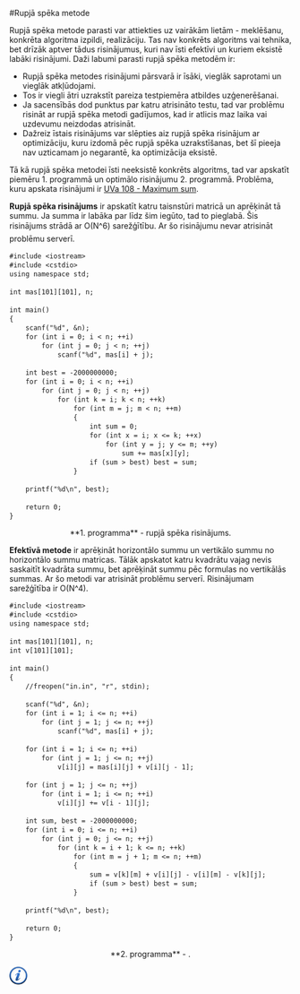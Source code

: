 #Rupjā spēka metode

Rupjā spēka metode parasti var attiekties uz vairākām lietām - meklēšanu, konkrēta algoritma izpildi, realizāciju. Tas nav konkrēts algoritms vai tehnika, bet drīzāk aptver tādus risinājumus, kuri nav īsti efektīvi un kuriem eksistē labāki risinājumi. Daži labumi parasti rupjā spēka metodēm ir:

- Rupjā spēka metodes risinājumi pārsvarā ir īsāki, vieglāk saprotami un vieglāk atkļūdojami.
- Tos ir viegli ātri uzrakstīt pareiza testpiemēra atbildes uzģenerēšanai.
- Ja sacensībās dod punktus par katru atrisināto testu, tad var problēmu risināt ar rupjā spēka metodi gadījumos, kad ir atlicis maz laika vai uzdevumu neizdodas atrisināt.
- Dažreiz īstais risinājums var slēpties aiz rupjā spēka risinājum ar optimizāciju, kuru izdomā pēc rupjā spēka uzrakstīšanas, bet šī pieeja nav uzticamam jo negarantē, ka optimizācija eksistē.


Tā kā rupjā spēka metodei īsti neeksistē konkrēts algoritms, tad var apskatīt piemēru 1. programmā un optimālo risinājumu 2. programmā. Problēma, kuru apskata risinājumi ir <a href="http://uva.onlinejudge.org/index.php?option=com_onlinejudge&Itemid=8&page=show_problem&problem=44">UVa 108 - Maximum sum</a>.

**Rupjā spēka risinājums** ir apskatīt katru taisnstūri matricā un aprēķināt tā summu. Ja summa ir labāka par līdz šim iegūto, tad to pieglabā. Šis risinājums strādā ar O(N^6) sarežģītību. Ar šo risinājumu nevar atrisināt problēmu serverī.

```
#include <iostream>
#include <cstdio>
using namespace std;

int mas[101][101], n;

int main()
{
    scanf("%d", &n);
    for (int i = 0; i < n; ++i)
        for (int j = 0; j < n; ++j)
            scanf("%d", mas[i] + j);

    int best = -2000000000;
    for (int i = 0; i < n; ++i)
        for (int j = 0; j < n; ++j)
            for (int k = i; k < n; ++k)
                for (int m = j; m < n; ++m)
                {
                    int sum = 0;
                    for (int x = i; x <= k; ++x)
                        for (int y = j; y <= m; ++y)
                            sum += mas[x][y];
                    if (sum > best) best = sum;
                }

    printf("%d\n", best);

    return 0;
}
```

<center>**1. programma** - rupjā spēka risinājums.</center>

**Efektīvā metode** ir aprēķināt horizontālo summu un vertikālo summu no horizontālo summu matricas. Tālāk apskatot katru kvadrātu vajag nevis saskaitīt kvadrāta summu, bet aprēķināt summu pēc formulas no vertikālās summas. Ar šo metodi var atrisināt problēmu serverī. Risinājumam sarežģītība ir O(N^4).

```
#include <iostream>
#include <cstdio>
using namespace std;

int mas[101][101], n;
int v[101][101];

int main()
{
    //freopen("in.in", "r", stdin);

    scanf("%d", &n);
    for (int i = 1; i <= n; ++i)
        for (int j = 1; j <= n; ++j)
            scanf("%d", mas[i] + j);

    for (int i = 1; i <= n; ++i)
        for (int j = 1; j <= n; ++j)
            v[i][j] = mas[i][j] + v[i][j - 1];

    for (int j = 1; j <= n; ++j)
        for (int i = 1; i <= n; ++i)
            v[i][j] += v[i - 1][j];

    int sum, best = -2000000000;
    for (int i = 0; i <= n; ++i)
        for (int j = 0; j <= n; ++j)
            for (int k = i + 1; k <= n; ++k)
                for (int m = j + 1; m <= n; ++m)
                {
                    sum = v[k][m] + v[i][j] - v[i][m] - v[k][j];
                    if (sum > best) best = sum;
                }

    printf("%d\n", best);

    return 0;
}
```

<center>**2. programma** - .</center>

<a href="http://en.wikipedia.org/wiki/Brute-force_search" target="_blank">![Vairāk informācija](/media/theory/information.png)</a>